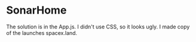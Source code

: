 # SonarHome
The solution is in the App.js. I didn't use CSS, so it looks ugly. I made copy of the launches spacex.land.
